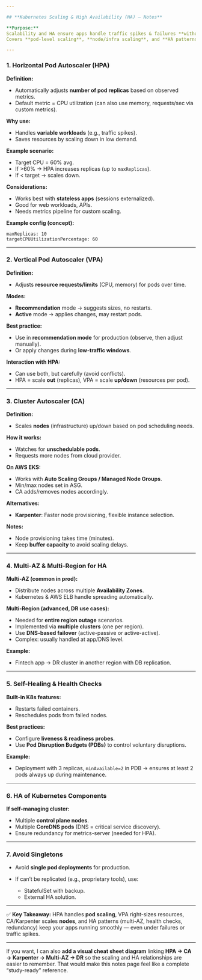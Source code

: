 ```yaml
---

## **Kubernetes Scaling & High Availability (HA) — Notes**

**Purpose:**
Scalability and HA ensure apps handle traffic spikes & failures **without downtime**.
Covers **pod-level scaling**, **node/infra scaling**, and **HA patterns**.

---
```


### **1. Horizontal Pod Autoscaler (HPA)**

**Definition:**

* Automatically adjusts **number of pod replicas** based on observed metrics.
* Default metric = CPU utilization (can also use memory, requests/sec via custom metrics).

**Why use:**

* Handles **variable workloads** (e.g., traffic spikes).
* Saves resources by scaling down in low demand.

**Example scenario:**

* Target CPU = 60% avg.
* If >60% → HPA increases replicas (up to `maxReplicas`).
* If < target → scales down.

**Considerations:**

* Works best with **stateless apps** (sessions externalized).
* Good for web workloads, APIs.
* Needs metrics pipeline for custom scaling.

**Example config (concept):**

```
maxReplicas: 10
targetCPUUtilizationPercentage: 60
```

---

### **2. Vertical Pod Autoscaler (VPA)**

**Definition:**

* Adjusts **resource requests/limits** (CPU, memory) for pods over time.

**Modes:**

* **Recommendation** mode → suggests sizes, no restarts.
* **Active** mode → applies changes, may restart pods.

**Best practice:**

* Use in **recommendation mode** for production (observe, then adjust manually).
* Or apply changes during **low-traffic windows**.

**Interaction with HPA:**

* Can use both, but carefully (avoid conflicts).
* HPA = scale **out** (replicas), VPA = scale **up/down** (resources per pod).

---

### **3. Cluster Autoscaler (CA)**

**Definition:**

* Scales **nodes** (infrastructure) up/down based on pod scheduling needs.

**How it works:**

* Watches for **unschedulable pods**.
* Requests more nodes from cloud provider.

**On AWS EKS:**

* Works with **Auto Scaling Groups / Managed Node Groups**.
* Min/max nodes set in ASG.
* CA adds/removes nodes accordingly.

**Alternatives:**

* **Karpenter**: Faster node provisioning, flexible instance selection.

**Notes:**

* Node provisioning takes time (minutes).
* Keep **buffer capacity** to avoid scaling delays.

---

### **4. Multi-AZ & Multi-Region for HA**

**Multi-AZ (common in prod):**

* Distribute nodes across multiple **Availability Zones**.
* Kubernetes & AWS ELB handle spreading automatically.

**Multi-Region (advanced, DR use cases):**

* Needed for **entire region outage** scenarios.
* Implemented via **multiple clusters** (one per region).
* Use **DNS-based failover** (active-passive or active-active).
* Complex: usually handled at app/DNS level.

**Example:**

* Fintech app → DR cluster in another region with DB replication.

---

### **5. Self-Healing & Health Checks**

**Built-in K8s features:**

* Restarts failed containers.
* Reschedules pods from failed nodes.

**Best practices:**

* Configure **liveness & readiness probes**.
* Use **Pod Disruption Budgets (PDBs)** to control voluntary disruptions.

**Example:**

* Deployment with 3 replicas, `minAvailable=2` in PDB → ensures at least 2 pods always up during maintenance.

---

### **6. HA of Kubernetes Components**

**If self-managing cluster:**

* Multiple **control plane nodes**.
* Multiple **CoreDNS pods** (DNS = critical service discovery).
* Ensure redundancy for metrics-server (needed for HPA).

---

### **7. Avoid Singletons**

* Avoid **single pod deployments** for production.
* If can’t be replicated (e.g., proprietary tools), use:

  * StatefulSet with backup.
  * External HA solution.

---

✅ **Key Takeaway:**
HPA handles **pod scaling**, VPA right-sizes resources, CA/Karpenter scales **nodes**, and HA patterns (multi-AZ, health checks, redundancy) keep your apps running smoothly — even under failures or traffic spikes.

---

If you want, I can also **add a visual cheat sheet diagram** linking **HPA → CA → Karpenter → Multi-AZ → DR** so the scaling and HA relationships are easier to remember. That would make this notes page feel like a complete “study-ready” reference.
